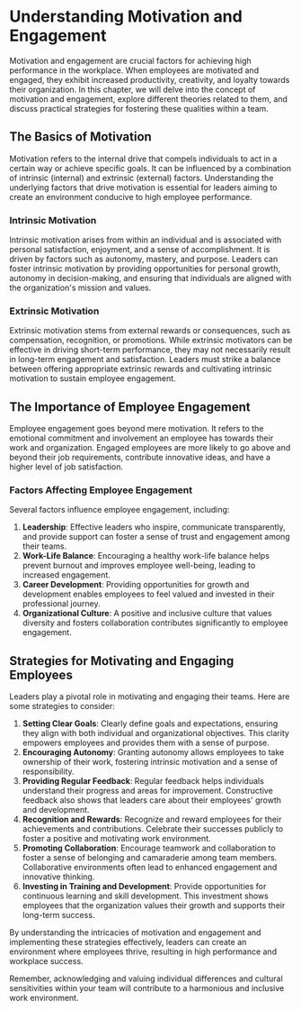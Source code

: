 Understanding Motivation and Engagement
=====================================================================================

Motivation and engagement are crucial factors for achieving high performance in the workplace. When employees are motivated and engaged, they exhibit increased productivity, creativity, and loyalty towards their organization. In this chapter, we will delve into the concept of motivation and engagement, explore different theories related to them, and discuss practical strategies for fostering these qualities within a team.

The Basics of Motivation
------------------------

Motivation refers to the internal drive that compels individuals to act in a certain way or achieve specific goals. It can be influenced by a combination of intrinsic (internal) and extrinsic (external) factors. Understanding the underlying factors that drive motivation is essential for leaders aiming to create an environment conducive to high employee performance.

### Intrinsic Motivation

Intrinsic motivation arises from within an individual and is associated with personal satisfaction, enjoyment, and a sense of accomplishment. It is driven by factors such as autonomy, mastery, and purpose. Leaders can foster intrinsic motivation by providing opportunities for personal growth, autonomy in decision-making, and ensuring that individuals are aligned with the organization's mission and values.

### Extrinsic Motivation

Extrinsic motivation stems from external rewards or consequences, such as compensation, recognition, or promotions. While extrinsic motivators can be effective in driving short-term performance, they may not necessarily result in long-term engagement and satisfaction. Leaders must strike a balance between offering appropriate extrinsic rewards and cultivating intrinsic motivation to sustain employee engagement.

The Importance of Employee Engagement
-------------------------------------

Employee engagement goes beyond mere motivation. It refers to the emotional commitment and involvement an employee has towards their work and organization. Engaged employees are more likely to go above and beyond their job requirements, contribute innovative ideas, and have a higher level of job satisfaction.

### Factors Affecting Employee Engagement

Several factors influence employee engagement, including:

1. **Leadership**: Effective leaders who inspire, communicate transparently, and provide support can foster a sense of trust and engagement among their teams.
2. **Work-Life Balance**: Encouraging a healthy work-life balance helps prevent burnout and improves employee well-being, leading to increased engagement.
3. **Career Development**: Providing opportunities for growth and development enables employees to feel valued and invested in their professional journey.
4. **Organizational Culture**: A positive and inclusive culture that values diversity and fosters collaboration contributes significantly to employee engagement.

Strategies for Motivating and Engaging Employees
------------------------------------------------

Leaders play a pivotal role in motivating and engaging their teams. Here are some strategies to consider:

1. **Setting Clear Goals**: Clearly define goals and expectations, ensuring they align with both individual and organizational objectives. This clarity empowers employees and provides them with a sense of purpose.
2. **Encouraging Autonomy**: Granting autonomy allows employees to take ownership of their work, fostering intrinsic motivation and a sense of responsibility.
3. **Providing Regular Feedback**: Regular feedback helps individuals understand their progress and areas for improvement. Constructive feedback also shows that leaders care about their employees' growth and development.
4. **Recognition and Rewards**: Recognize and reward employees for their achievements and contributions. Celebrate their successes publicly to foster a positive and motivating work environment.
5. **Promoting Collaboration**: Encourage teamwork and collaboration to foster a sense of belonging and camaraderie among team members. Collaborative environments often lead to enhanced engagement and innovative thinking.
6. **Investing in Training and Development**: Provide opportunities for continuous learning and skill development. This investment shows employees that the organization values their growth and supports their long-term success.

By understanding the intricacies of motivation and engagement and implementing these strategies effectively, leaders can create an environment where employees thrive, resulting in high performance and workplace success.

Remember, acknowledging and valuing individual differences and cultural sensitivities within your team will contribute to a harmonious and inclusive work environment.
